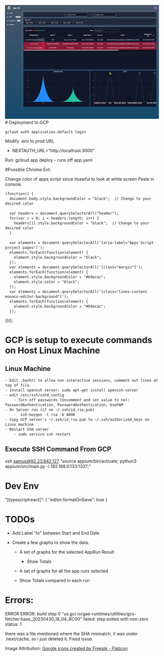 
<img src="https://raw.githubusercontent.com/killuhwhale/app_val_dashboard/main/public/images/appvalDashboard.png?sanitize=true&raw=true" />
# Deployment to GCP

    gcloud auth application-default login

 Modify .env to prod URL
  - NEXTAUTH_URL="http://localhost:3000"

 Run:
    gcloud app deploy
    - runs off app.yaml



#Possible Chrome Ext:

Change color of apps script since itsawful to look at white screen
    Paste in console.

    (function() {
      document.body.style.backgroundColor = "black";  // Change to your desired color

      var headers = document.querySelectorAll("header");
      for(var i = 0; i < headers.length; i++) {
        headers[i].style.backgroundColor = "black";  // Change to your desired color
      }

      var elements = document.querySelectorAll('[aria-label="Apps Script project pages"]');
      elements.forEach(function(element) {
        element.style.backgroundColor = "black";
      });
      var elements = document.querySelectorAll('[class="margin"]');
      elements.forEach(function(element) {
        element.style.backgroundColor = "#b9acac";
        element.style.color = "black";
      });
      var elements = document.querySelectorAll('[class="lines-content monaco-editor-background"]');
      elements.forEach(function(element) {
        element.style.backgroundColor = "#b9acac";
      });
  })();


# GCP is setup to execute commands on Host Linux Machine
## Linux Machine
    - Edit .bashrc to allow non-interactive sessions, comment out lines at top of file.
    - Install openssh server: sudo apt-get install openssh-server
    - edit /etc/ssh/sshd_config
        - Turn off passwords (Uncomment and set value to no): PasswordAuthentication, PasswordAuthentication, UsePAM
    - On Server run (if no ~/.ssh/id_rsa.pub)
        -  ssh-keygen -t rsa -b 4096
    - Copy GCP server's ~/.ssh/id_rsa.pub to ~/.ssh/authorized_keys on Linux machine
    - Restart SSH server
        - sudo service ssh restart

## Execute SSH Command From GCP
ssh samus@92.23.642.127 "source appium/bin/activate; python3 appium/src/main.py -i 192.168.0.133:1337;"


# Dev Env

"[typescriptreact]": {
    "editor.formatOnSave": true
}


# TODOs
- Add Label "to"  between Start and End Date

- Create a few graphs to show the data.
   - A set of graphs for the selected AppRun Result
        - Show Totals

   - A set of graphs for all the app runs selected
    - Show Totals compared in each run



# Errors:

ERROR
ERROR: build step 0 "us.gcr.io/gae-runtimes/utilities/gcs-fetcher:base_20230430_18_04_RC00" failed: step exited with non-zero status: 1

there was a file mentioned where the SHA mismatch, it was under .next/cache, so i just deleted it. Fixed issue.



Image Attribution:
<a href="https://www.flaticon.com/free-icons/google" title="google icons">Google icons created by Freepik - Flaticon</a>